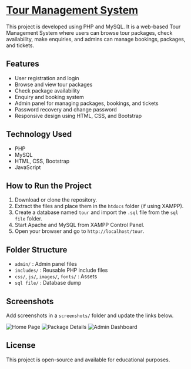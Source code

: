 # [Tour Management System](http://localhost/tour/tour/index.php)


This project is developed using PHP and MySQL. It is a web-based Tour Management System where users can browse tour packages, check availability, make enquiries, and admins can manage bookings, packages, and tickets.

## Features

- User registration and login
- Browse and view tour packages
- Check package availability
- Enquiry and booking system
- Admin panel for managing packages, bookings, and tickets
- Password recovery and change password
- Responsive design using HTML, CSS, and Bootstrap

## Technology Used

- PHP
- MySQL
- HTML, CSS, Bootstrap
- JavaScript

## How to Run the Project

1. Download or clone the repository.
2. Extract the files and place them in the `htdocs` folder (if using XAMPP).
3. Create a database named `tour` and import the `.sql` file from the `sql file` folder.
4. Start Apache and MySQL from XAMPP Control Panel.
5. Open your browser and go to `http://localhost/tour`.

## Folder Structure

- `admin/` : Admin panel files
- `includes/` : Reusable PHP include files
- `css/`, `js/`, `images/`, `fonts/` : Assets
- `sql file/` : Database dump

## Screenshots

Add screenshots in a `screenshots/` folder and update the links below.

![Home Page](screenshots/home.png)
![Package Details](screenshots/package-details.png)
![Admin Dashboard](screenshots/admin-dashboard.png)

## License

This project is open-source and available for educational purposes.
